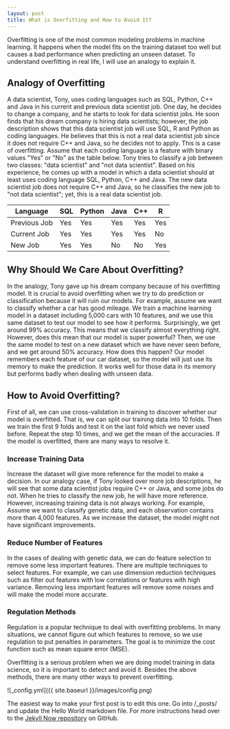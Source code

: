 ```yaml
---
layout: post
title: What is Overfitting and How to Avoid It?
---
```


Overfitting is one of the most common modeling problems in machine learning. It happens when the model fits on the training dataset too well but causes a bad performance when predicting an unseen dataset. To understand overfitting in real life, I will use an analogy to explain it. 
## Analogy of Overfitting
A data scientist, Tony, uses coding languages such as SQL, Python, C++ and Java in his current and previous data scientist job. One day, he decides to change a company, and he starts to look for data scientist jobs. He soon finds that his dream company is hiring data scientists; however, the job description shows that this data scientist job will use SQL, R and Python as coding languages. He believes that this is not a real data scientist job since it does not require C++ and Java, so he decides not to apply. This is a case of overfitting. Assume that each coding language is a feature with binary values "Yes" or "No" as the table below. Tony tries to classify a job between two classes:  "data scientist" and "not data scientist". Based on his experience, he comes up with a model in which a data scientist should at least uses coding language SQL, Python, C++ and Java. The new data scientist job does not require C++ and Java, so he classifies the new job to "not data scientist"; yet, this is a real data scientist job.

| Language        | SQL   | Python | Java  | C++ | R    |
|-----------------|-------|--------|-------|-----|------|
|   Previous Job  | Yes   | Yes    | Yes   | Yes | Yes  |
|   Current Job   | Yes   | Yes    | Yes   | Yes | No   |
|   New Job       | Yes   | Yes    | No    | No  | Yes  |
## Why Should We Care About Overfitting?
In the analogy, Tony gave up his dream company because of his overfitting model. It is crucial to avoid overfitting when we try to do prediction or classification because it will ruin our models. For example, assume we want to classify whether a car has good mileage. We train a machine learning model in a dataset including 5,000 cars with 10 features, and we use this same dataset to test our model to see how it performs. Surprisingly, we get around 99% accuracy. This means that we classify almost everything right. However, does this mean that our model is super powerful? Then, we use the same model to test on a new dataset which we have never seen before, and we get around 50% accuracy. How does this happen? Our model remembers each feature of our car dataset, so the model will just use its memory to make the prediction. It works well for those data in its memory but performs badly when dealing with unseen data.
## How to Avoid Overfitting?
First of all, we can use cross-validation in training to discover whether our model is overfitted. That is, we can split our training data into 10 folds. Then we train the first 9 folds and test it on the last fold which we never used before. Repeat the step 10 times, and we get the mean of the accuracies. If the model is overfitted, there are many ways to resolve it. 

### Increase Training Data
Increase the dataset will give more reference for the model to make a decision. In our analogy case, if Tony looked over more job descriptions, he will see that some data scientist jobs require C++ or Java, and some jobs do not. When he tries to classify the new job, he will have more reference. However, increasing training data is not always working. For example, Assume we want to classify genetic data, and each observation contains more than 4,000 features. As we increase the dataset, the model might not have significant improvements.

### Reduce Number of Features
In the cases of dealing with genetic data, we can do feature selection to remove some less important features. There are multiple techniques to select features. For example, we can use dimension reduction techniques such as filter out features with low correlations or features with high variance. Removing less important features will remove some noises and will make the model more accurate.

### Regulation Methods
Regulation is a popular technique to deal with overfitting problems. In many situations, we cannot figure out which features to remove, so we use regulation to put penalties in parameters. The goal is to minimize the cost function such as mean square error (MSE). 


Overfitting is a serious problem when we are doing model training in data science, so it is important to detect and avoid it. Besides the above methods, there are many other ways to prevent overfitting.


![_config.yml]({{ site.baseurl }}/images/config.png)

The easiest way to make your first post is to edit this one. Go into /_posts/ and update the Hello World markdown file. For more instructions head over to the [Jekyll Now repository](https://github.com/barryclark/jekyll-now) on GitHub.
